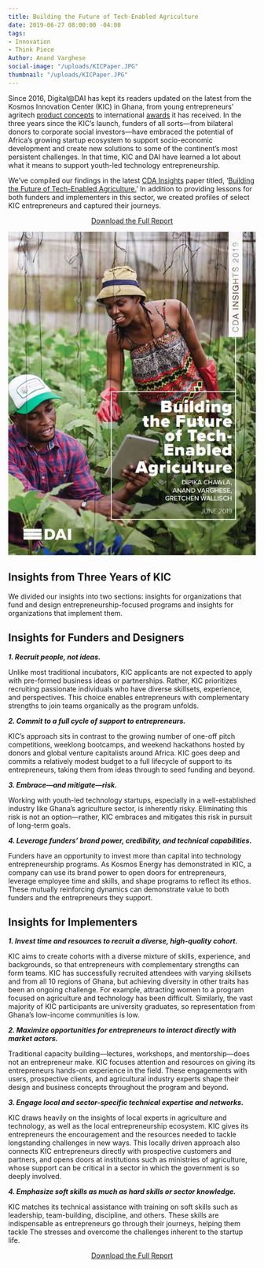 ```yaml
---
title: Building the Future of Tech-Enabled Agriculture
date: 2019-06-27 08:00:00 -04:00
tags:
- Innovation
- Think Piece
Author: Anand Varghese
social-image: "/uploads/KICPaper.JPG"
thumbnail: "/uploads/KICPaper.JPG"
---
```


Since 2016, Digital@DAI has kept its readers updated on the latest from the Kosmos Innovation Center (KIC) in Ghana, from young entrepreneurs’ agritech [product concepts](https://dai-global-digital.com/catalyzing-ghanas-growing-agritech-ecosystem.html) to international [awards](https://dai-global-digital.com/kosmos-innovation-center-wins-2018-p3-impact-award.html) it has received. In the three years since the KIC’s launch, funders of all sorts—from bilateral donors to corporate social investors—have embraced the potential of Africa’s growing startup ecosystem to support socio-economic development and create new solutions to some of the continent’s most persistent challenges. In that time, KIC and DAI have learned a lot about what it means to support youth-led technology entrepreneurship. 

We’ve compiled our findings in the latest [CDA Insights](https://www.dai.com/our-work/solutions/digital-acceleration-solutions/cda-insights) paper titled, ‘[Building the Future of Tech-Enabled Agriculture.](https://www.dai.com/uploads/kic-27672d.pdf)’ In addition to providing lessons for both funders and implementers in this sector, we created profiles of select KIC entrepreneurs and captured their journeys.

<!--more-->

<aside id="download-the-full-report-here" style="
    text-align: center;
"><a href="https://www.dai.com/uploads/kic-27672d.pdf">Download the Full Report</a></aside>

![KICPaper.JPG](/uploads/KICPaper.JPG)

## Insights from Three Years of KIC

We divided our insights into two sections: insights for organizations that fund and design entrepreneurship-focused programs and insights for organizations that implement them.

## Insights for Funders and Designers

***1. Recruit people, not ideas.***

Unlike most traditional incubators, KIC applicants are not expected to apply with pre-formed business ideas or partnerships. Rather, KIC prioritizes recruiting passionate individuals who have diverse skillsets, experience, and perspectives. This choice enables entrepreneurs with complementary strengths to join teams organically as the program unfolds.

***2. Commit to a full cycle of support to entrepreneurs.***

KIC’s approach sits in contrast to the growing number of one-off pitch competitions, weeklong bootcamps, and weekend hackathons hosted by donors and global venture capitalists around Africa. KIC goes deep and commits a relatively modest budget to a full lifecycle of support to its entrepreneurs, taking them from ideas through to seed funding and beyond.

***3. Embrace—and mitigate—risk.***

Working with youth-led technology startups, especially in a well-established industry like Ghana’s agriculture sector, is inherently risky. Eliminating this risk is not an option—rather, KIC embraces and mitigates this risk in pursuit of long-term goals.

***4. Leverage funders’ brand power, credibility, and technical capabilities.***

Funders have an opportunity to invest more than capital into technology entrepreneurship programs. As Kosmos Energy has demonstrated in KIC, a company can use its brand power to open doors for entrepreneurs, leverage employee time and skills, and shape programs to reflect its ethos. These mutually reinforcing dynamics can demonstrate value to both funders and the entrepreneurs they support.

## Insights for Implementers

***1. Invest time and resources to recruit a diverse, high-quality cohort.***

KIC aims to create cohorts with a diverse mixture of skills, experience, and backgrounds, so that entrepreneurs with complementary strengths can form teams. KIC has successfully recruited attendees with varying skillsets and from all 10 regions of Ghana, but achieving diversity in other traits has been an ongoing challenge. For example, attracting women to a program focused on agriculture and technology has been difficult. Similarly, the vast majority of KIC participants are university graduates, so representation from Ghana’s low-income communities is low.

***2. Maximize opportunities for entrepreneurs to interact directly with market actors.***

Traditional capacity building—lectures, workshops, and mentorship—does not an entrepreneur make. KIC focuses attention and resources on giving its entrepreneurs hands-on experience in the field. These engagements with users, prospective clients, and agricultural industry experts shape their design and business concepts throughout the program and beyond.

***3. Engage local and sector-specific technical expertise and networks.***

KIC draws heavily on the insights of local experts in agriculture and technology, as well as the local entrepreneurship ecosystem. KIC gives its entrepreneurs the encouragement and the resources needed to tackle longstanding challenges in new ways. This locally driven approach also connects KIC entrepreneurs directly with prospective customers and partners, and opens doors at institutions such as ministries of agriculture, whose support can be critical in a sector in which the government is so deeply involved.

***4. Emphasize soft skills as much as hard skills or sector knowledge.***

KIC matches its technical assistance with training on soft skills such as leadership, team-building, discipline, and others. These skills are indispensable as entrepreneurs go through their journeys, helping them tackle The stresses and overcome the challenges inherent to the startup life.

<aside id="download-the-full-report-here" style="
    text-align: center;
"><a href="https://www.dai.com/uploads/kic-27672d.pdf">Download the Full Report</a></aside>